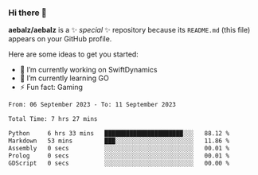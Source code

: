 ### Hi there 👋

**aebalz/aebalz** is a ✨ _special_ ✨ repository because its `README.md` (this file) appears on your GitHub profile.

Here are some ideas to get you started:

- 🔭 I’m currently working on SwiftDynamics
- 🌱 I’m currently learning GO
-  ⚡ Fun fact: Gaming
  
  <!--
- 👯 I’m looking to collaborate on ...
- 🤔 I’m looking for help with ...
- 💬 Ask me about ...
- 📫 How to reach me: ...
- 😄 Pronouns: ...
-->

<!--START_SECTION:waka-->

```txt
From: 06 September 2023 - To: 11 September 2023

Total Time: 7 hrs 27 mins

Python     6 hrs 33 mins   ██████████████████████░░░   88.12 %
Markdown   53 mins         ███░░░░░░░░░░░░░░░░░░░░░░   11.86 %
Assembly   0 secs          ░░░░░░░░░░░░░░░░░░░░░░░░░   00.01 %
Prolog     0 secs          ░░░░░░░░░░░░░░░░░░░░░░░░░   00.01 %
GDScript   0 secs          ░░░░░░░░░░░░░░░░░░░░░░░░░   00.00 %
```

<!--END_SECTION:waka-->
